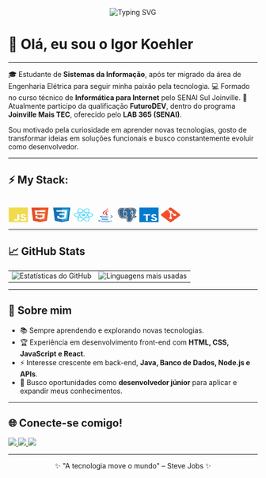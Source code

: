 <p align="center">
  <img src="https://readme-typing-svg.demolab.com?font=Fira+Code&weight=500&size=22&pause=1000&color=00C4FF&center=true&vCenter=true&width=750&lines=%E2%96%B9+Welcome+to+my+GitHub!+%F0%9F%91%8B;%E2%96%B9+Eu+sou+Igor+Koehler%2C+Estudante+de+Programa%C3%A7%C3%A3o+%F0%9F%9A%80%F0%9F%9A%80+%F0%9F%9A%80" alt="Typing SVG" />
</p>


#

<h1> 👋 Olá, eu sou o Igor Koehler </h1>

---

<p>
🎓 Estudante de <b>Sistemas da Informação</b>, após ter migrado da área de Engenharia Elétrica para seguir minha paixão pela tecnologia.  
💻 Formado no curso técnico de <b>Informática para Internet</b> pelo SENAI Sul Joinville.  
🚀 Atualmente participo da qualificação <b>FuturoDEV</b>, dentro do programa <b>Joinville Mais TEC</b>, oferecido pelo <b>LAB 365 (SENAI)</b>.  

Sou motivado pela curiosidade em aprender novas tecnologias, gosto de transformar ideias em soluções funcionais e busco constantemente evoluir como desenvolvedor.
</p>

---

## ⚡ My Stack:
<div style="display: inline_block"><br>
  <img align="center" alt="logo-Js" height="30" width="40" src="https://raw.githubusercontent.com/devicons/devicon/master/icons/javascript/javascript-plain.svg">
  <img align="center" alt="logo-HTML" height="30" width="40" src="https://raw.githubusercontent.com/devicons/devicon/master/icons/html5/html5-original.svg">
  <img align="center" alt="logo-CSS" height="30" width="40" src="https://raw.githubusercontent.com/devicons/devicon/master/icons/css3/css3-original.svg">
  <img align="center" alt="logo-React" height="30" width="40" src="https://raw.githubusercontent.com/devicons/devicon/master/icons/react/react-original.svg">
  <img align="center" alt="logo-java" height="30" width="40" src="https://raw.githubusercontent.com/devicons/devicon/master/icons/java/java-original.svg">
  <img align="center" alt="logo-postgresql" height="30" width="40" src="https://raw.githubusercontent.com/devicons/devicon/master/icons/postgresql/postgresql-original.svg">
  <img align="center" alt="logo-Ts" height="30" width="40" src="https://raw.githubusercontent.com/devicons/devicon/master/icons/typescript/typescript-plain.svg">
  <img align="center" alt="logo-Git" height="30" width="40" src="https://raw.githubusercontent.com/devicons/devicon/master/icons/git/git-original.svg">
</div>

---

## 📈 GitHub Stats
<p align="center">
  <table>
    <tr>
      <td>
        <picture>
          <source 
            srcset="https://github-readme-stats.vercel.app/api?username=IgorKoehler15&show_icons=true&theme=dracula"
            media="(prefers-color-scheme: dark)" 
          />
          <source 
            srcset="https://github-readme-stats.vercel.app/api?username=IgorKoehler15&show_icons=true"
            media="(prefers-color-scheme: light), (prefers-color-scheme: no-preference)" 
          />
          <img src="https://github-readme-stats.vercel.app/api?username=IgorKoehler15&show_icons=true" alt="Estatísticas do GitHub" />
        </picture>
      </td>
      <td>
        <picture>
          <source 
            srcset="https://github-readme-stats.vercel.app/api/top-langs/?username=IgorKoehler15&layout=compact&langs_count=8&theme=dracula"
            media="(prefers-color-scheme: dark)" 
          />
          <source 
            srcset="https://github-readme-stats.vercel.app/api/top-langs/?username=IgorKoehler15&layout=compact&langs_count=8"
            media="(prefers-color-scheme: light), (prefers-color-scheme: no-preference)" 
          />
          <img src="https://github-readme-stats.vercel.app/api/top-langs/?username=IgorKoehler15&layout=compact&langs_count=8" alt="Linguagens mais usadas" />
        </picture>
      </td>
    </tr>
  </table>
</p>

---

## 🌱 Sobre mim
- 📚 Sempre aprendendo e explorando novas tecnologias.  
- 🏆 Experiência em desenvolvimento front-end com **HTML, CSS, JavaScript e React**.  
- ⚡ Interesse crescente em back-end, **Java, Banco de Dados, Node.js e APIs**.  
- 🔎 Busco oportunidades como **desenvolvedor júnior** para aplicar e expandir meus conhecimentos.  

---

## 🌐 Conecte-se comigo!
<div> 
  <a href="mailto:igorkoehler15@gmail.com">
    <img src="https://img.shields.io/badge/-Gmail-%23EA4335?style=for-the-badge&logo=gmail&logoColor=white">
  </a>

  <a href="https://www.linkedin.com/in/igor-koehler/" target="_blank">
    <img src="https://img.shields.io/badge/-LinkedIn-%230077B5?style=for-the-badge&logo=linkedin&logoColor=white">
  </a> 

  <a href="https://github.com/IgorKoehler15" target="_blank">
    <img src="https://img.shields.io/badge/-GitHub-000000?style=for-the-badge&logo=github&logoColor=white">
  </a> 
</div>


---

<p align="center">✨ "A tecnologia move o mundo" – Steve Jobs ✨</p>
